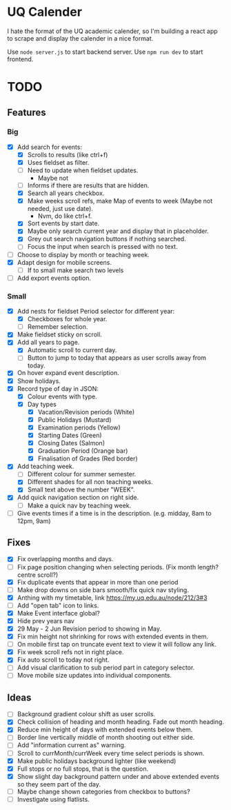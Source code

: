 # UQ Calender

I hate the format of the UQ academic calender, so I'm building a react app to scrape and display the calender in a nice format.

Use `node server.js` to start backend server.
Use `npm run dev` to start frontend.

# TODO

## Features

### Big

- [x] Add search for events:
  - [x] Scrolls to results (like ctrl+f)
  - [x] Uses fieldset as filter.
  - [ ] Need to update when fieldset updates.
    - Maybe not
  - [ ] Informs if there are results that are hidden.
  - [x] Search all years checkbox.
  - [x] Make weeks scroll refs, make Map of events to week (Maybe not needed, just use date).
    - Nvm, do like ctrl+f.
  - [x] Sort events by start date.
  - [x] Maybe only search current year and display that in placeholder.
  - [x] Grey out search navigation buttons if nothing searched.
  - [ ] Focus the input when search is pressed with no text.
- [ ] Choose to display by month or teaching week.
- [x] Adapt design for mobile screens.
  - [ ] If to small make search two levels
- [ ] Add export events option.

### Small

- [x] Add nests for fieldset Period selector for different year:
  - [x] Checkboxes for whole year.
  - [ ] Remember selection.
- [x] Make fieldset sticky on scroll.
- [x] Add all years to page.
  - [x] Automatic scroll to current day.
  - [ ] Button to jump to today that appears as user scrolls away from today.
- [x] On hover expand event description.
- [x] Show holidays.
- [x] Record type of day in JSON:
  - [x] Colour events with type.
  - [x] Day types
    - [x] Vacation/Revision periods (White)
    - [x] Public Holidays (Mustard)
    - [x] Examination periods (Yellow)
    - [x] Starting Dates (Green)
    - [x] Closing Dates (Salmon)
    - [x] Graduation Period (Orange bar)
    - [x] Finalisation of Grades (Red border)
- [x] Add teaching week.
  - [ ] Different colour for summer semester.
  - [x] Different shades for all non teaching weeks.
  - [x] Small text above the number "WEEK".
- [x] Add quick navigation section on right side.
  - [ ] Make a quick nav by teaching week.
- [ ] Give events times if a time is in the description. (e.g. midday, 8am to 12pm, 9am)

## Fixes

- [x] Fix overlapping months and days.
- [ ] Fix page position changing when selecting periods. (Fix month length? centre scroll?)
- [x] Fix duplicate events that appear in more than one period
- [ ] Make drop downs on side bars smooth/fix quick nav styling.
- [x] Anthing with my timetable, link https://my.uq.edu.au/node/212/3#3
- [ ] Add "open tab" icon to links.
- [x] Make Event interface global?
- [x] Hide prev years nav
- [x] 29 May - 2 Jun Revision period to showing in May.
- [x] Fix min height not shrinking for rows with extended events in them.
- [ ] On mobile first tap on truncate event text to view it will follow any link.
- [x] Fix week scroll refs not in right place.
- [x] Fix auto scroll to today not right.
- [ ] Add visual clarification to sub period part in category selector.
- [ ] Move mobile size updates into individual components.

## Ideas

- [ ] Background gradient colour shift as user scrolls.
- [x] Check collision of heading and month heading. Fade out month heading.
- [x] Reduce min height of days with extended events below them.
- [ ] Border line vertically middle of month shooting out either side.
- [ ] Add "information current as" warning.
- [ ] Scroll to currMonth/currWeek every time select periods is shown.
- [x] Make public holidays background lighter (like weekend)
- [x] Full stops or no full stops, that is the question.
- [x] Show slight day background pattern under and above extended events so they seem part of the day.
- [ ] Maybe change shown categories from checkbox to buttons?
- [ ] Investigate using flatlists.
